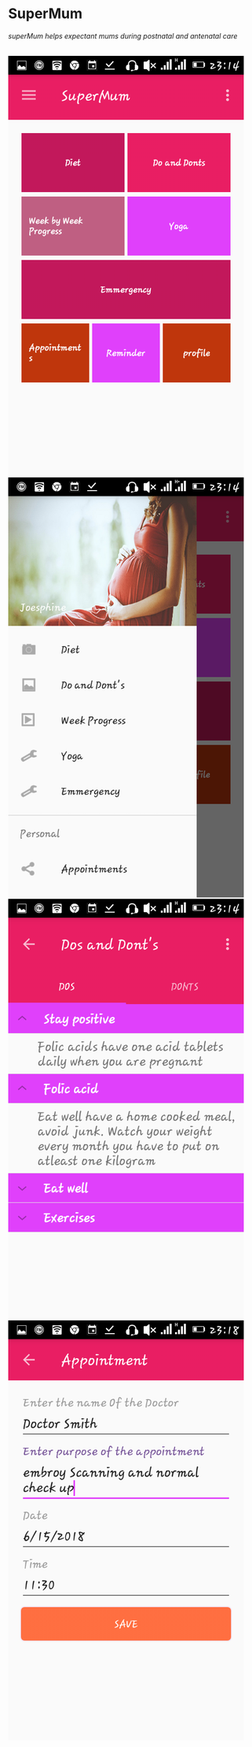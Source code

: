 # SuperMum
###### superMum helps expectant mums during postnatal and antenatal care 
![alt tag](https://github.com/mulwa/SuperMum/blob/master/ScreenShots/mainpage.png "main screen")
![alt tag](https://github.com/mulwa/SuperMum/blob/master/ScreenShots/drawer.png  "Profile screen")
![alt tag](https://github.com/mulwa/SuperMum/blob/master/ScreenShots/dosanddonts.png "Description goes here")
![alt tag](https://github.com/mulwa/SuperMum/blob/master/ScreenShots/appointments.png "Description goes here")


